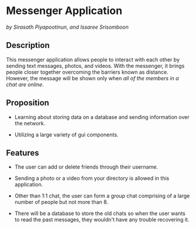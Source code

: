 # Messenger Application

*by Sirasath Piyapootinun, and Issaree Srisomboon*

## Description
This messenger application allows people to interact with each other by sending text messages, photos, and videos. With the messenger, it brings people closer together overcoming the barriers known as distance. However, the message will be shown only when *all of the members in a chat are online*.


## Proposition

- Learning about storing data on a database and sending information over the network.

- Utilizing a large variety of gui components.



## Features

- The user can add or delete friends through their username.

- Sending a photo or a video from your directory is allowed in this application.

- Other than 1:1 chat, the user can form a group chat comprising of a large number of people but not more than 8.

- There will be a database to store the old chats so when the user wants to read the past messages, they wouldn't have any trouble recovering it.